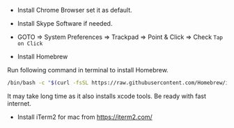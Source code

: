 - Install Chrome Browser set it as default.
- Install Skype Software if needed.
- GOTO => System Preferences => Trackpad => Point & Click => Check `Tap on Click`


- Install Homebrew

Run following command in terminal to install Homebrew.

```bash
/bin/bash -c "$(curl -fsSL https://raw.githubusercontent.com/Homebrew/install/HEAD/install.sh)"
```

It may take long time as it also installs xcode tools. Be ready with fast internet.


- Install iTerm2 for mac from https://iterm2.com/
